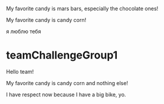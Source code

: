 My favorite candy is mars bars, especially the chocolate ones!

My favorite candy is candy corn!

я люблю тебя


# teamChallengeGroup1
Hello team!

My favorite candy is candy corn and nothing else!

I have respect now because I have a big bike, yo.


